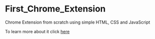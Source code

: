 # First_Chrome_Extension
Chrome Extension from scratch using simple HTML, CSS and JavaScript

To learn more about it click <a href="">here</a>
